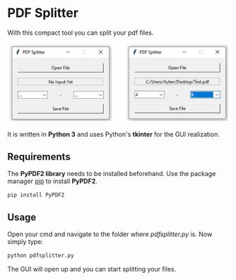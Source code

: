 # PDF Splitter

With this compact tool you can split your pdf files.

![PDF Splitter](GUI.jpg?raw=true)

It is written in **Python 3** and uses Python's **tkinter** for the GUI realization. 

## Requirements

The **PyPDF2 library** needs to be installed beforehand.
Use the package manager [pip](https://pip.pypa.io/en/stable/) to install **PyPDF2**.

```bash
pip install PyPDF2
```

## Usage

Open your cmd and navigate to the folder where *pdfsplitter.py* is. Now simply type:

```bash
python pdfsplitter.py
```

The GUI will open up and you can start splitting your files.